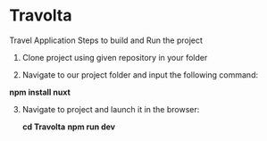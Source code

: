 # Travolta
Travel Application
Steps to build and Run the project

1. Clone project using given repository in your folder

2. Navigate to our project folder and input the following command:

  **npm install nuxt**

3. Navigate to project and launch it in the browser:

   **cd Travolta**
   **npm run dev**
   

       
   
